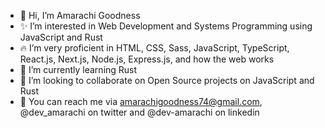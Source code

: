 - 👋 Hi, I’m Amarachi Goodness
- ✨ I’m interested in Web Development and Systems Programming using JavaScript and Rust
- 🔥 I’m very proficient in HTML, CSS, Sass, JavaScript, TypeScript, React.js, Next.js, Node.js, Express.js, and how the web works
- 🌱 I’m currently learning Rust
- 💞️ I’m looking to collaborate on Open Source projects on JavaScript and Rust
- 👀 You can reach me via amarachigoodness74@gmail.com, @dev_amarachi on twitter and @dev-amarachi on linkedin

<!---
amarachigoodness74/amarachigoodness74 is a ✨ special ✨ repository because its `README.md` (this file) appears on your GitHub profile.
You can click the Preview link to take a look at your changes.
--->
